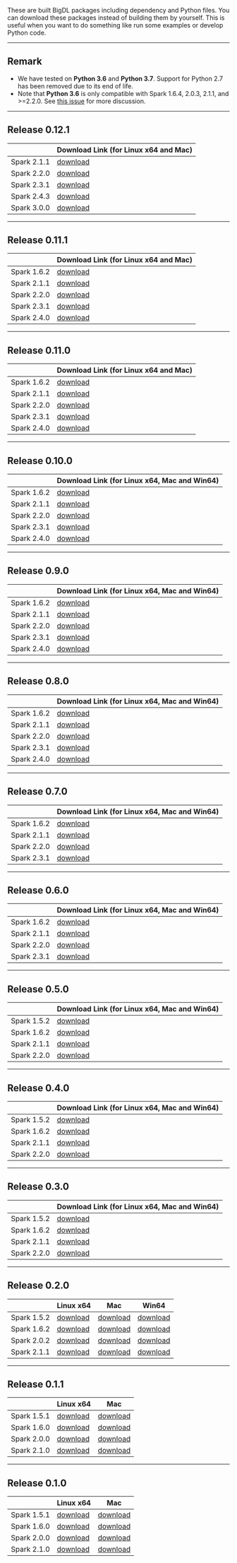 These are built BigDL packages including dependency and Python files. You can download these packages instead of building them by yourself. This is useful when you want to do something like run some examples or develop Python code.

---
## **Remark**
- We have tested on __Python 3.6__ and __Python 3.7__. Support for Python 2.7 has been removed due to its end of life.
- Note that __Python 3.6__ is only compatible with Spark 1.6.4, 2.0.3, 2.1.1, and >=2.2.0. See [this issue](https://issues.apache.org/jira/browse/SPARK-19019) for more discussion.

---

## **Release 0.12.1**
|             | Download Link (for Linux x64 and Mac)                 |
| ----------- | ------------------------------------------------------------ |
| Spark 2.1.1 | [download](https://repo1.maven.org/maven2/com/intel/analytics/bigdl/dist-spark-2.1.1-scala-2.11.8-all/0.12.1/dist-spark-2.1.1-scala-2.11.8-all-0.12.1-dist.zip) |
| Spark 2.2.0 | [download](https://repo1.maven.org/maven2/com/intel/analytics/bigdl/dist-spark-2.2.0-scala-2.11.8-all/0.12.1/dist-spark-2.2.0-scala-2.11.8-all-0.12.1-dist.zip) |
| Spark 2.3.1 | [download](https://repo1.maven.org/maven2/com/intel/analytics/bigdl/dist-spark-2.3.1-scala-2.11.8-all/0.12.1/dist-spark-2.3.1-scala-2.11.8-all-0.12.1-dist.zip) |
| Spark 2.4.3 | [download](https://repo1.maven.org/maven2/com/intel/analytics/bigdl/dist-spark-2.4.3-scala-2.11.8-all/0.12.1/dist-spark-2.4.3-scala-2.11.8-all-0.12.1-dist.zip) |
| Spark 3.0.0 | [download](https://repo1.maven.org/maven2/com/intel/analytics/bigdl/dist-spark-3.0.0-scala-2.12.10-all/0.12.1/dist-spark-3.0.0-scala-2.12.10-all-0.12.1-dist.zip) |

---

## **Release 0.11.1**
|             | Download Link (for Linux x64 and Mac)                 |
| ----------- | ------------------------------------------------------------ |
| Spark 1.6.2 | [download](https://repo1.maven.org/maven2/com/intel/analytics/bigdl/dist-spark-1.6.2-scala-2.10.7-all/0.11.1/dist-spark-1.6.2-scala-2.10.7-all-0.11.1-dist.zip) |
| Spark 2.1.1 | [download](https://repo1.maven.org/maven2/com/intel/analytics/bigdl/dist-spark-2.1.1-scala-2.11.8-all/0.11.1/dist-spark-2.1.1-scala-2.11.8-all-0.11.1-dist.zip) |
| Spark 2.2.0 | [download](https://repo1.maven.org/maven2/com/intel/analytics/bigdl/dist-spark-2.2.0-scala-2.11.8-all/0.11.1/dist-spark-2.2.0-scala-2.11.8-all-0.11.1-dist.zip) |
| Spark 2.3.1 | [download](https://repo1.maven.org/maven2/com/intel/analytics/bigdl/dist-spark-2.3.1-scala-2.11.8-all/0.11.1/dist-spark-2.3.1-scala-2.11.8-all-0.11.1-dist.zip) |
| Spark 2.4.0 | [download](https://repo1.maven.org/maven2/com/intel/analytics/bigdl/dist-spark-2.4.0-scala-2.11.8-all/0.11.1/dist-spark-2.4.0-scala-2.11.8-all-0.11.1-dist.zip) |

---

## **Release 0.11.0**
|             | Download Link (for Linux x64 and Mac)                 |
| ----------- | ------------------------------------------------------------ |
| Spark 1.6.2 | [download](https://repo1.maven.org/maven2/com/intel/analytics/bigdl/dist-spark-1.6.2-scala-2.10.7-all/0.11.0/dist-spark-1.6.2-scala-2.10.7-all-0.11.0-dist.zip) |
| Spark 2.1.1 | [download](https://repo1.maven.org/maven2/com/intel/analytics/bigdl/dist-spark-2.1.1-scala-2.11.8-all/0.11.0/dist-spark-2.1.1-scala-2.11.8-all-0.11.0-dist.zip) |
| Spark 2.2.0 | [download](https://repo1.maven.org/maven2/com/intel/analytics/bigdl/dist-spark-2.2.0-scala-2.11.8-all/0.11.0/dist-spark-2.2.0-scala-2.11.8-all-0.11.0-dist.zip) |
| Spark 2.3.1 | [download](https://repo1.maven.org/maven2/com/intel/analytics/bigdl/dist-spark-2.3.1-scala-2.11.8-all/0.11.0/dist-spark-2.3.1-scala-2.11.8-all-0.11.0-dist.zip) |
| Spark 2.4.0 | [download](https://repo1.maven.org/maven2/com/intel/analytics/bigdl/dist-spark-2.4.0-scala-2.11.8-all/0.11.0/dist-spark-2.4.0-scala-2.11.8-all-0.11.0-dist.zip) |

---

## **Release 0.10.0**
|             | Download Link (for Linux x64, Mac and Win64)                 |
| ----------- | ------------------------------------------------------------ |
| Spark 1.6.2 | [download](https://repo1.maven.org/maven2/com/intel/analytics/bigdl/dist-spark-1.6.2-scala-2.10.7-all/0.10.0/dist-spark-1.6.2-scala-2.10.7-all-0.10.0-dist.zip) |
| Spark 2.1.1 | [download](https://repo1.maven.org/maven2/com/intel/analytics/bigdl/dist-spark-2.1.1-scala-2.11.8-all/0.10.0/dist-spark-2.1.1-scala-2.11.8-all-0.10.0-dist.zip) |
| Spark 2.2.0 | [download](https://repo1.maven.org/maven2/com/intel/analytics/bigdl/dist-spark-2.2.0-scala-2.11.8-all/0.10.0/dist-spark-2.2.0-scala-2.11.8-all-0.10.0-dist.zip) |
| Spark 2.3.1 | [download](https://repo1.maven.org/maven2/com/intel/analytics/bigdl/dist-spark-2.3.1-scala-2.11.8-all/0.10.0/dist-spark-2.3.1-scala-2.11.8-all-0.10.0-dist.zip) |
| Spark 2.4.0 | [download](https://repo1.maven.org/maven2/com/intel/analytics/bigdl/dist-spark-2.4.0-scala-2.11.8-all/0.10.0/dist-spark-2.4.0-scala-2.11.8-all-0.10.0-dist.zip) |

---

## **Release 0.9.0**
|             | Download Link (for Linux x64, Mac and Win64)                 |
| ----------- | ------------------------------------------------------------ |
| Spark 1.6.2 | [download](https://repo1.maven.org/maven2/com/intel/analytics/bigdl/dist-spark-1.6.2-scala-2.10.7-all/0.9.0/dist-spark-1.6.2-scala-2.10.7-all-0.9.0-dist.zip) |
| Spark 2.1.1 | [download](https://repo1.maven.org/maven2/com/intel/analytics/bigdl/dist-spark-2.1.1-scala-2.11.8-all/0.9.0/dist-spark-2.1.1-scala-2.11.8-all-0.9.0-dist.zip) |
| Spark 2.2.0 | [download](https://repo1.maven.org/maven2/com/intel/analytics/bigdl/dist-spark-2.2.0-scala-2.11.8-all/0.9.0/dist-spark-2.2.0-scala-2.11.8-all-0.9.0-dist.zip) |
| Spark 2.3.1 | [download](https://repo1.maven.org/maven2/com/intel/analytics/bigdl/dist-spark-2.3.1-scala-2.11.8-all/0.9.0/dist-spark-2.3.1-scala-2.11.8-all-0.9.0-dist.zip) |
| Spark 2.4.0 | [download](https://repo1.maven.org/maven2/com/intel/analytics/bigdl/dist-spark-2.4.0-scala-2.11.8-all/0.9.0/dist-spark-2.4.0-scala-2.11.8-all-0.9.0-dist.zip) |

---

## **Release 0.8.0**
|             | Download Link (for Linux x64, Mac and Win64)                 |
| ----------- | ------------------------------------------------------------ |
| Spark 1.6.2 | [download](https://repo1.maven.org/maven2/com/intel/analytics/bigdl/dist-spark-1.6.2-scala-2.10.7-all/0.8.0/dist-spark-1.6.2-scala-2.10.7-all-0.8.0-dist.zip) |
| Spark 2.1.1 | [download](https://repo1.maven.org/maven2/com/intel/analytics/bigdl/dist-spark-2.1.1-scala-2.11.8-all/0.8.0/dist-spark-2.1.1-scala-2.11.8-all-0.8.0-dist.zip) |
| Spark 2.2.0 | [download](https://repo1.maven.org/maven2/com/intel/analytics/bigdl/dist-spark-2.2.0-scala-2.11.8-all/0.8.0/dist-spark-2.2.0-scala-2.11.8-all-0.8.0-dist.zip) |
| Spark 2.3.1 | [download](https://repo1.maven.org/maven2/com/intel/analytics/bigdl/dist-spark-2.3.1-scala-2.11.8-all/0.8.0/dist-spark-2.3.1-scala-2.11.8-all-0.8.0-dist.zip) |
| Spark 2.4.0 | [download](https://repo1.maven.org/maven2/com/intel/analytics/bigdl/dist-spark-2.4.0-scala-2.11.8-all/0.8.0/dist-spark-2.4.0-scala-2.11.8-all-0.8.0-dist.zip) |

---

## **Release 0.7.0**
|               | Download Link (for Linux x64, Mac and Win64) |
| ------------- | --------- |
| Spark 1.6.2   | [download](https://repo1.maven.org/maven2/com/intel/analytics/bigdl/dist-spark-1.6.2-scala-2.10.5-all/0.7.0/dist-spark-1.6.2-scala-2.10.5-all-0.7.0-dist.zip) |
| Spark 2.1.1   | [download](https://repo1.maven.org/maven2/com/intel/analytics/bigdl/dist-spark-2.1.1-scala-2.11.8-all/0.7.0/dist-spark-2.1.1-scala-2.11.8-all-0.7.0-dist.zip) |
| Spark 2.2.0   | [download](https://repo1.maven.org/maven2/com/intel/analytics/bigdl/dist-spark-2.2.0-scala-2.11.8-all/0.7.0/dist-spark-2.2.0-scala-2.11.8-all-0.7.0-dist.zip) |
| Spark 2.3.1   | [download](https://repo1.maven.org/maven2/com/intel/analytics/bigdl/dist-spark-2.3.1-scala-2.11.8-all/0.7.0/dist-spark-2.3.1-scala-2.11.8-all-0.7.0-dist.zip) |

---

## **Release 0.6.0**
|               | Download Link (for Linux x64, Mac and Win64) |
| ------------- | --------- |
| Spark 1.6.2   | [download](https://repo1.maven.org/maven2/com/intel/analytics/bigdl/dist-spark-1.6.2-scala-2.10.5-all/0.6.0/dist-spark-1.6.2-scala-2.10.5-all-0.6.0-dist.zip) |
| Spark 2.1.1   | [download](https://repo1.maven.org/maven2/com/intel/analytics/bigdl/dist-spark-2.1.1-scala-2.11.8-all/0.6.0/dist-spark-2.1.1-scala-2.11.8-all-0.6.0-dist.zip) |
| Spark 2.2.0   | [download](https://repo1.maven.org/maven2/com/intel/analytics/bigdl/dist-spark-2.2.0-scala-2.11.8-all/0.6.0/dist-spark-2.2.0-scala-2.11.8-all-0.6.0-dist.zip) |
| Spark 2.3.1   | [download](https://repo1.maven.org/maven2/com/intel/analytics/bigdl/dist-spark-2.3.1-scala-2.11.8-all/0.6.0/dist-spark-2.3.1-scala-2.11.8-all-0.6.0-dist.zip) |

---
## **Release 0.5.0**
|               | Download Link (for Linux x64, Mac and Win64) |
| ------------- | --------- |
| Spark 1.5.2   | [download](https://repo1.maven.org/maven2/com/intel/analytics/bigdl/dist-spark-1.5.2-scala-2.10.5-all/0.5.0/dist-spark-1.5.2-scala-2.10.5-all-0.5.0-dist.zip) |
| Spark 1.6.2   | [download](https://repo1.maven.org/maven2/com/intel/analytics/bigdl/dist-spark-1.6.2-scala-2.10.5-all/0.5.0/dist-spark-1.6.2-scala-2.10.5-all-0.5.0-dist.zip) |
| Spark 2.1.1   | [download](https://repo1.maven.org/maven2/com/intel/analytics/bigdl/dist-spark-2.1.1-scala-2.11.8-all/0.5.0/dist-spark-2.1.1-scala-2.11.8-all-0.5.0-dist.zip) |
| Spark 2.2.0   | [download](https://repo1.maven.org/maven2/com/intel/analytics/bigdl/dist-spark-2.2.0-scala-2.11.8-all/0.5.0/dist-spark-2.2.0-scala-2.11.8-all-0.5.0-dist.zip) |

---

## **Release 0.4.0**
|               | Download Link (for Linux x64, Mac and Win64) |
| ------------- | --------- |
| Spark 1.5.2   | [download](https://s3-ap-southeast-1.amazonaws.com/bigdl-download/dist-spark-1.5.2-scala-2.10.5-all-0.4.0-dist.zip) |
| Spark 1.6.2   | [download](https://s3-ap-southeast-1.amazonaws.com/bigdl-download/dist-spark-1.6.2-scala-2.10.5-all-0.4.0-dist.zip) |
| Spark 2.1.1   | [download](https://s3-ap-southeast-1.amazonaws.com/bigdl-download/dist-spark-2.1.1-scala-2.11.8-all-0.4.0-dist.zip) |
| Spark 2.2.0   | [download](https://s3-ap-southeast-1.amazonaws.com/bigdl-download/dist-spark-2.2.0-scala-2.11.8-all-0.4.0-dist.zip) |

---

## **Release 0.3.0**
|               | Download Link (for Linux x64, Mac and Win64) |
| ------------- | --------- |
| Spark 1.5.2   | [download](https://s3-ap-southeast-1.amazonaws.com/bigdl-download/dist-spark-1.5.2-scala-2.10.5-0.3.0-dist.zip) |
| Spark 1.6.2   | [download](https://s3-ap-southeast-1.amazonaws.com/bigdl-download/dist-spark-1.6.2-scala-2.10.5-0.3.0-dist.zip) |
| Spark 2.1.1   | [download](https://s3-ap-southeast-1.amazonaws.com/bigdl-download/dist-spark-2.1.1-scala-2.11.8-0.3.0-dist.zip) |
| Spark 2.2.0   | [download](https://s3-ap-southeast-1.amazonaws.com/bigdl-download/dist-spark-2.2.0-scala-2.11.8-0.3.0-dist.zip) |

---

## **Release 0.2.0**
|               | Linux x64 | Mac | Win64 |
| ------------- | --------- | ------ | ------ |
| Spark 1.5.2   | [download](https://repo1.maven.org/maven2/com/intel/analytics/bigdl/dist-spark-1.5.2-scala-2.10.5-linux64/0.2.0/dist-spark-1.5.2-scala-2.10.5-linux64-0.2.0-dist.zip) | [download](https://repo1.maven.org/maven2/com/intel/analytics/bigdl/dist-spark-1.5.2-scala-2.10.5-mac/0.2.0/dist-spark-1.5.2-scala-2.10.5-mac-0.2.0-dist.zip) | [download](https://repo1.maven.org/maven2/com/intel/analytics/bigdl/dist-spark-1.5.2-scala-2.10.5-win64/0.2.0/dist-spark-1.5.2-scala-2.10.5-win64-0.2.0-dist.zip) |
| Spark 1.6.2   | [download](https://repo1.maven.org/maven2/com/intel/analytics/bigdl/dist-spark-1.6.2-scala-2.10.5-linux64/0.2.0/dist-spark-1.6.2-scala-2.10.5-linux64-0.2.0-dist.zip) | [download](https://repo1.maven.org/maven2/com/intel/analytics/bigdl/dist-spark-1.6.2-scala-2.10.5-mac/0.2.0/dist-spark-1.6.2-scala-2.10.5-mac-0.2.0-dist.zip) | [download](https://repo1.maven.org/maven2/com/intel/analytics/bigdl/dist-spark-1.6.2-scala-2.10.5-win64/0.2.0/dist-spark-1.6.2-scala-2.10.5-win64-0.2.0-dist.zip) |
| Spark 2.0.2   | [download](https://repo1.maven.org/maven2/com/intel/analytics/bigdl/dist-spark-2.0.2-scala-2.11.8-linux64/0.2.0/dist-spark-2.0.2-scala-2.11.8-linux64-0.2.0-dist.zip) | [download](https://repo1.maven.org/maven2/com/intel/analytics/bigdl/dist-spark-2.0.2-scala-2.11.8-mac/0.2.0/dist-spark-2.0.2-scala-2.11.8-mac-0.2.0-dist.zip) | [download](https://repo1.maven.org/maven2/com/intel/analytics/bigdl/dist-spark-2.0.2-scala-2.11.8-win64/0.2.0/dist-spark-2.0.2-scala-2.11.8-win64-0.2.0-dist.zip) |
| Spark 2.1.1   | [download](https://repo1.maven.org/maven2/com/intel/analytics/bigdl/dist-spark-2.1.1-scala-2.11.8-linux64/0.2.0/dist-spark-2.1.1-scala-2.11.8-linux64-0.2.0-dist.zip) | [download](https://repo1.maven.org/maven2/com/intel/analytics/bigdl/dist-spark-2.1.1-scala-2.11.8-mac/0.2.0/dist-spark-2.1.1-scala-2.11.8-mac-0.2.0-dist.zip) | [download](https://repo1.maven.org/maven2/com/intel/analytics/bigdl/dist-spark-2.1.1-scala-2.11.8-win64/0.2.0/dist-spark-2.1.1-scala-2.11.8-win64-0.2.0-dist.zip) |

---

## **Release 0.1.1**

|               | Linux x64 | Mac |
| ------------- | --------- | ------ |
| Spark 1.5.1   | [download](https://repo1.maven.org/maven2/com/intel/analytics/bigdl/dist-spark-1.5.1-scala-2.10.5-linux64/0.1.1/dist-spark-1.5.1-scala-2.10.5-linux64-0.1.1-dist.zip) | [download](https://repo1.maven.org/maven2/com/intel/analytics/bigdl/dist-spark-1.5.1-scala-2.10.5-mac/0.1.1/dist-spark-1.5.1-scala-2.10.5-mac-0.1.1-dist.zip)   |
| Spark 1.6.0   | [download](https://repo1.maven.org/maven2/com/intel/analytics/bigdl/dist-spark-1.6.0-scala-2.10.5-linux64/0.1.1/dist-spark-1.6.0-scala-2.10.5-linux64-0.1.1-dist.zip) | [download](https://repo1.maven.org/maven2/com/intel/analytics/bigdl/dist-spark-1.6.0-scala-2.10.5-mac/0.1.1/dist-spark-1.6.0-scala-2.10.5-mac-0.1.1-dist.zip) |
| Spark 2.0.0   | [download](https://repo1.maven.org/maven2/com/intel/analytics/bigdl/dist-spark-2.0.0-scala-2.11.8-linux64/0.1.1/dist-spark-2.0.0-scala-2.11.8-linux64-0.1.1-dist.zip) | [download](https://repo1.maven.org/maven2/com/intel/analytics/bigdl/dist-spark-2.0.0-scala-2.11.8-mac/0.1.1/dist-spark-2.0.0-scala-2.11.8-mac-0.1.1-dist.zip) |
| Spark 2.1.0   | [download](https://repo1.maven.org/maven2/com/intel/analytics/bigdl/dist-spark-2.1.0-scala-2.11.8-linux64/0.1.1/dist-spark-2.1.0-scala-2.11.8-linux64-0.1.1-dist.zip) | [download](https://repo1.maven.org/maven2/com/intel/analytics/bigdl/dist-spark-2.1.0-scala-2.11.8-mac/0.1.1/dist-spark-2.1.0-scala-2.11.8-mac-0.1.1-dist.zip) |

---

## **Release 0.1.0**

|               | Linux x64 | Mac |
| ------------- | --------- | ------ |
|  Spark 1.5.1  | [download](https://repo1.maven.org/maven2/com/intel/analytics/bigdl/dist-spark-1.5.1-scala-2.10.5-linux64/0.1.0/dist-spark-1.5.1-scala-2.10.5-linux64-0.1.0-dist.zip) | [download](https://repo1.maven.org/maven2/com/intel/analytics/bigdl/dist-spark-1.5.1-scala-2.10.5-mac/0.1.0/dist-spark-1.5.1-scala-2.10.5-mac-0.1.0-dist.zip)   |
| Spark 1.6.0   | [download](https://repo1.maven.org/maven2/com/intel/analytics/bigdl/dist-spark-1.6.0-scala-2.10.5-linux64/0.1.0/dist-spark-1.6.0-scala-2.10.5-linux64-0.1.0-dist.zip) | [download](https://repo1.maven.org/maven2/com/intel/analytics/bigdl/dist-spark-1.6.0-scala-2.10.5-mac/0.1.0/dist-spark-1.6.0-scala-2.10.5-mac-0.1.0-dist.zip) |
| Spark 2.0.0   | [download](https://repo1.maven.org/maven2/com/intel/analytics/bigdl/dist-spark-2.0.0-scala-2.11.8-linux64/0.1.0/dist-spark-2.0.0-scala-2.11.8-linux64-0.1.0-dist.zip) | [download](https://repo1.maven.org/maven2/com/intel/analytics/bigdl/dist-spark-2.0.0-scala-2.11.8-mac/0.1.0/dist-spark-2.0.0-scala-2.11.8-mac-0.1.0-dist.zip) |
| Spark 2.1.0   | [download](https://repo1.maven.org/maven2/com/intel/analytics/bigdl/dist-spark-2.1.0-scala-2.11.8-linux64/0.1.0/dist-spark-2.1.0-scala-2.11.8-linux64-0.1.0-dist.zip) | [download](https://repo1.maven.org/maven2/com/intel/analytics/bigdl/dist-spark-2.1.0-scala-2.11.8-mac/0.1.0/dist-spark-2.1.0-scala-2.11.8-mac-0.1.0-dist.zip) |
